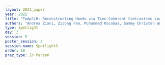 ```yaml
---
layout: 2021_paper
year: 2022
title: "TempCLR: Reconstructing Hands via Time-Coherent Contrastive Learning"
authors: "Andrea Ziani, Zicong Fan, Muhammed Kocabas, Sammy Christen and Otmar Hilliges"
type: Spotlight
day: 3
session: 5
poster_session: 3
session-name: Spotlight5
order: 10
prez_type: In Person
---
```

